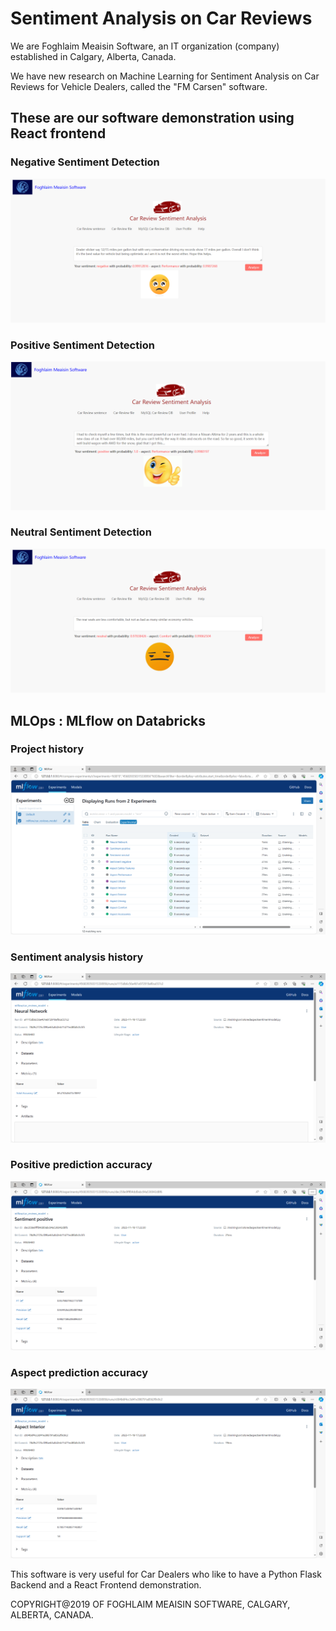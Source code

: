 # Sentiment Analysis on Car Reviews

We are Foghlaim Meaisin Software, an IT organization (company) established in Calgary, Alberta, Canada.
 
We have new research on Machine Learning for Sentiment Analysis on Car Reviews for Vehicle Dealers, called the "FM Carsen" software.
 
## These are our software demonstration using React frontend
 
### Negative Sentiment Detection
 
<img src="marketing/negative-analysis.png">
 
### Positive Sentiment Detection

<img src="marketing/positive-analysis.png">
 
### Neutral Sentiment Detection

<img src="marketing/neutral-analysis.png">

## MLOps : MLflow on Databricks

### Project history

<img src="marketing/mlflow1.png">

### Sentiment analysis history

<img src="marketing/mlflow2.png">

### Positive prediction accuracy

<img src="marketing/mlflow3.png">

### Aspect prediction accuracy

<img src="marketing/mlflow4.png">
 
This software is very useful for Car Dealers who like to have a Python Flask Backend and a React Frontend demonstration.

COPYRIGHT@2019 OF FOGHLAIM MEAISIN SOFTWARE, CALGARY, ALBERTA, CANADA.

